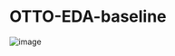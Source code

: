 # OTTO-EDA-baseline

![image](https://github.com/user-attachments/assets/77e6a6e2-5526-46c4-9dda-4c60f74ea338)
